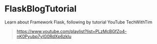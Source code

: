 # FlaskBlogTutorial

Learn about Framework Flask, following by tutorial YouTube TechWithTim
> https://www.youtube.com/playlist?list=PLzMcBGfZo4-nK0Pyubp7yIG0RdXp6zklu
